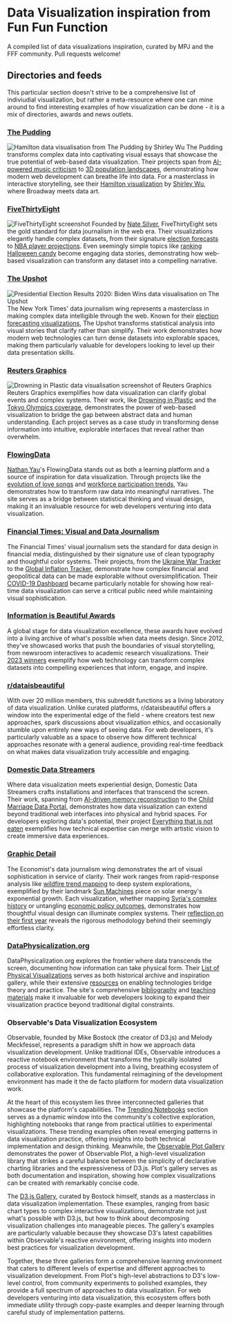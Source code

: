 # Data Visualization inspiration from Fun Fun Function
A compiled list of data visualizations inspiration, curated by MPJ and the FFF community. Pull requests welcome!

## Directories and feeds
This particular section doesn't strive to be a comprehensive list of indiviudial visualization, but rather a meta-resource where one can mine around to find interesting examples of how visualization can be done - it is a mix of directories, awards and news outlets.

### [The Pudding](https://pudding.cool)
![Hamilton data visualisation from The Pudding by Shirley Wu](images/captures/pudding.jpg)
The Pudding transforms complex data into captivating visual essays that showcase the true potential of web-based data visualization. Their projects span from [AI-powered music criticism](https://pudding.cool/2021/10/judge-my-music/) to [3D population landscapes](https://pudding.cool/2018/10/city_3d/), demonstrating how modern web development can breathe life into data. For a masterclass in interactive storytelling, see their [Hamilton visualization](https://pudding.cool/2017/03/hamilton/) by [Shirley Wu](https://shirleywu.studio), where Broadway meets data art.

### [FiveThirtyEight](https://fivethirtyeight.com)
![FiveThirtyEight screenshot](images/captures/538.png)
Founded by [Nate Silver](https://en.wikipedia.org/wiki/Nate_Silver), FiveThirtyEight sets the gold standard for data journalism in the web era. Their visualizations elegantly handle complex datasets, from their signature [election forecasts](https://projects.fivethirtyeight.com/polls/) to [NBA player projections](https://projects.fivethirtyeight.com/2023-nba-player-projections/). Even seemingly simple topics like [ranking Halloween candy](https://projects.fivethirtyeight.com/candy-ranking/) become engaging data stories, demonstrating how web-based visualization can transform any dataset into a compelling narrative.

### [The Upshot](https://www.nytimes.com/international/section/upshot)
![Presidential Election Results 2020: Biden Wins data visualisation on The Upshot](images/captures/upshot.png)
The New York Times' data journalism wing represents a masterclass in making complex data intelligible through the web. Known for their [election forecasting visualizations](https://www.nytimes.com/interactive/2020/11/03/us/elections/results-president.html), The Upshot transforms statistical analysis into visual stories that clarify rather than simplify. Their work demonstrates how modern web technologies can turn dense datasets into explorable spaces, making them particularly valuable for developers looking to level up their data presentation skills.

### [Reuters Graphics](https://www.reuters.com/graphics/)
![Drowning in Plastic data visualisation screenshot of Reuters Graphics](images/captures/reuters-graphics.png)
Reuters Graphics exemplifies how data visualization can clarify global events and complex systems. Their work, like [Drowning in Plastic](https://www.reuters.com/graphics/ENVIRONMENT-PLASTIC/0100B275155/) and the [Tokyo Olympics coverage](https://www.reuters.com/graphics/OLYMPICS-2020/EXPLAINER/gjnvwnlwgpw/), demonstrates the power of web-based visualization to bridge the gap between abstract data and human understanding. Each project serves as a case study in transforming dense information into intuitive, explorable interfaces that reveal rather than overwhelm.

### [FlowingData](https://flowingdata.com)
[Nathan Yau](https://en.wikipedia.org/wiki/Nathan_Yau)'s FlowingData stands out as both a learning platform and a source of inspiration for data visualization. Through projects like the [evolution of love songs](https://flowingdata.com/2024/11/13/evolution-of-the-love-song/) and [workforce participation trends](https://flowingdata.com/2014/12/16/increasing-rates-of-men-who-dont-work/), Yau demonstrates how to transform raw data into meaningful narratives. The site serves as a bridge between statistical thinking and visual design, making it an invaluable resource for web developers venturing into data visualization.

### [Financial Times: Visual and Data Journalism](https://www.ft.com/visual-and-data-journalism)
The Financial Times' visual journalism sets the standard for data design in financial media, distinguished by their signature use of clean typography and thoughtful color systems. Their projects, from the [Ukraine War Tracker](https://www.ft.com/content/17b56b2e-0ad7-44dc-9b56-045beae3d6f7) to the [Global Inflation Tracker](https://www.ft.com/global-inflation-tracker), demonstrate how complex financial and geopolitical data can be made explorable without oversimplification. Their [COVID-19 Dashboard](https://ig.ft.com/coronavirus-chart/) became particularly notable for showing how real-time data visualization can serve a critical public need while maintaining visual sophistication.

### [Information is Beautiful Awards](https://www.informationisbeautifulawards.com/)
A global stage for data visualization excellence, these awards have evolved into a living archive of what's possible when data meets design. Since 2012, they've showcased works that push the boundaries of visual storytelling, from newsroom interactives to academic research visualizations. Their [2023 winners](https://www.informationisbeautifulawards.com/news/636-information-is-beautiful-awards-2023-the-winners) exemplify how web technology can transform complex datasets into compelling experiences that inform, engage, and inspire.

### [r/dataisbeautiful](https://www.reddit.com/r/dataisbeautiful)
With over 20 million members, this subreddit functions as a living laboratory of data visualization. Unlike curated platforms, r/dataisbeautiful offers a window into the experimental edge of the field - where creators test new approaches, spark discussions about visualization ethics, and occasionally stumble upon entirely new ways of seeing data. For web developers, it's particularly valuable as a space to observe how different technical approaches resonate with a general audience, providing real-time feedback on what makes data visualization truly accessible and engaging.

### [Domestic Data Streamers](https://www.domesticstreamers.com)
Where data visualization meets experiential design, Domestic Data Streamers crafts installations and interfaces that transcend the screen. Their work, spanning from [AI-driven memory reconstruction](https://www.domesticstreamers.com/art-research/work/data-heartbreak/) to the [Child Marriage Data Portal](https://childmarriagedata.org), demonstrates how data visualization can extend beyond traditional web interfaces into physical and hybrid spaces. For developers exploring data's potential, their project [Everything that is not eaten](https://www.domesticstreamers.com/work/everything-that-is-not-eaten/) exemplifies how technical expertise can merge with artistic vision to create immersive data experiences.

### [Graphic Detail](https://www.economist.com/graphic-detail)
The Economist's data journalism wing demonstrates the art of visual sophistication in service of clarity. Their work ranges from rapid-response analysis like [wildfire trend mapping](https://www.economist.com/graphic-detail/2025/01/15/which-parts-of-the-world-are-becoming-more-prone-to-wildfires) to deep system explorations, exemplified by their landmark [Sun Machines](https://www.economist.com/interactive/essay/2024/06/20/solar-power-is-going-to-be-huge) piece on solar energy's exponential growth. Each visualization, whether mapping [Syria's complex history](https://www.economist.com/graphic-detail/2025/01/10/a-short-history-of-syria-in-maps) or untangling [economic policy outcomes](https://www.economist.com/graphic-detail/2025/01/05/is-javier-mileis-economic-gamble-working), demonstrates how thoughtful visual design can illuminate complex systems. Their [reflection on their first year](https://medium.economist.com/a-year-in-graphic-detail-d1825b28e06f) reveals the rigorous methodology behind their seemingly effortless clarity.

### [DataPhysicalization.org](https://dataphys.org)
DataPhysicalization.org explores the frontier where data transcends the screen, documenting how information can take physical form. Their [List of Physical Visualizations](https://dataphys.org/list/) serves as both historical archive and inspiration gallery, while their extensive [resources](https://dataphys.org/wiki/technologies/) on enabling technologies bridge theory and practice. The site's comprehensive [bibliography](https://dataphys.org/wiki/bibliography/) and [teaching materials](https://dataphys.org/wiki/teaching/) make it invaluable for web developers looking to expand their visualization practice beyond traditional digital constraints.

### Observable's Data Visualization Ecosystem

Observable, founded by Mike Bostock (the creator of D3.js) and Melody Meckfessel, represents a paradigm shift in how we approach data visualization development. Unlike traditional IDEs, Observable introduces a reactive notebook environment that transforms the typically isolated process of visualization development into a living, breathing ecosystem of collaborative exploration. This fundamental reimagining of the development environment has made it the de facto platform for modern data visualization work.

At the heart of this ecosystem lies three interconnected galleries that showcase the platform's capabilities. The [Trending Notebooks](https://observablehq.com/trending) section serves as a dynamic window into the community's collective exploration, highlighting notebooks that range from practical utilities to experimental visualizations. These trending examples often reveal emerging patterns in data visualization practice, offering insights into both technical implementation and design thinking. Meanwhile, the [Observable Plot Gallery](https://observablehq.com/@observablehq/plot-gallery) demonstrates the power of Observable Plot, a high-level visualization library that strikes a careful balance between the simplicity of declarative charting libraries and the expressiveness of D3.js. Plot's gallery serves as both documentation and inspiration, showing how complex visualizations can be created with remarkably concise code.

The [D3.js Gallery](https://observablehq.com/@d3/gallery), curated by Bostock himself, stands as a masterclass in data visualization implementation. These examples, ranging from basic chart types to complex interactive visualizations, demonstrate not just what's possible with D3.js, but how to think about decomposing visualization challenges into manageable pieces. The gallery's examples are particularly valuable because they showcase D3's latest capabilities within Observable's reactive environment, offering insights into modern best practices for visualization development.

Together, these three galleries form a comprehensive learning environment that caters to different levels of expertise and different approaches to visualization development. From Plot's high-level abstractions to D3's low-level control, from community experiments to polished examples, they provide a full spectrum of approaches to data visualization. For web developers venturing into data visualization, this ecosystem offers both immediate utility through copy-paste examples and deeper learning through careful study of implementation patterns.
